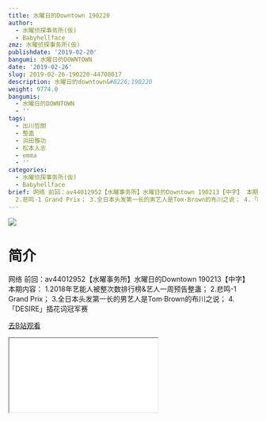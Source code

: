 ```yaml
---
title: 水曜日的Downtown 190220
author:
  - 水曜侦探事务所(仮)
  - Babyhellface
zmz: 水曜侦探事务所(仮)
publishdate: '2019-02-20'
bangumi: 水曜日的DOWNTOWN
date: '2019-02-26'
slug: 2019-02-26-190220-44708017
description: 水曜日的downtown&#8226;190220
weight: 9774.0
bangumis:
  - 水曜日的DOWNTOWN
  - ''
tags:
  - 出川哲朗
  - 整蛊
  - 浜田雅功
  - 松本人志
  - emma
  - ''
categories:
  - 水曜侦探事务所(仮)
  - Babyhellface
brief: 网络 前回：av44012952【水曜事务所】水曜日的Downtown 190213【中字】 本期内容： 1.2018年艺能人被整次数排行榜&艺人一周预告整蛊；
  2.悲鸣-1 Grand Prix； 3.全日本头发第一长的男艺人是Tom·Brown的布川之说； 4.「DESIRE」插花词冠军赛
---
```

![](https://i.imgur.com/0V8eRhE.jpg)
# 简介  
网络
前回：av44012952【水曜事务所】水曜日的Downtown 190213【中字】
本期内容：
1.2018年艺能人被整次数排行榜&艺人一周预告整蛊；
2.悲鸣-1 Grand Prix；
3.全日本头发第一长的男艺人是Tom·Brown的布川之说；
4.「DESIRE」插花词冠军赛  

[去B站观看](https://www.bilibili.com/video/av44708017/)
<div class ="resp-container"><iframe class="testiframe" src="//player.bilibili.com/player.html?aid=44708017"", scrolling="no", allowfullscreen="true" > </iframe></div> 
